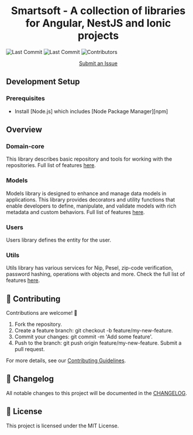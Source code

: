<h1 align="center">Smartsoft - A collection of libraries for Angular, NestJS and Ionic projects</h1>

![Last Commit](https://img.shields.io/github/last-commit/emiljuchnikowski/smartsoft001)
![Last Commit](https://img.shields.io/github/issues/emiljuchnikowski/smartsoft001)
![Contributors](https://img.shields.io/github/contributors/emiljuchnikowski/smartsoft001)


<p align="center">
  <a href="https://github.com/emiljuchnikowski/smartsoft001/issues">Submit an Issue</a>

[//]: # (  ·)

[//]: # (  <a href="">Blog</a>)
[//]: # (  <br>)

[//]: # (  <br>)

[//]: # (</p>)

[//]: # ()
[//]: # (<p align="center">)

[//]: # (  <a href="https://www.npmjs.com/package/@smartsoft001/cli">)

[//]: # (    Smartsoft CLI)

[//]: # (  </a>&nbsp;)

[//]: # (</p>)

[//]: # ()
[//]: # (<hr>)

[//]: # (## Documentation)

[//]: # ()
[//]: # (Get started with Angular, learn the fundamentals and explore advanced topics on our documentation website.)

[//]: # ()
[//]: # (- [Getting Started][quickstart])

[//]: # (- [Architecture][architecture])

[//]: # (- [Components and Templates][componentstemplates])

[//]: # (- [Forms][forms])

[//]: # (- [API][api])

## Development Setup

### Prerequisites

- Install [Node.js] which includes [Node Package Manager][npm]

[//]: # (### Setting Up new Project)

[//]: # ()
[//]: # (Install the Smartsoft CLI globally:)

[//]: # (```)

[//]: # (npm install @smartsoft001/cli -g)

[//]: # (```)

[//]: # ()
[//]: # (Prepare system dependencies to work with the framework:)

[//]: # (```)

[//]: # (smart prepare)

[//]: # (```)

[//]: # ()
[//]: # (Create project:)

[//]: # (```)

[//]: # (smart init --name [name])

[//]: # (```)

[//]: # ()
[//]: # (Checkout the CLI for more commands <a href="https://www.npmjs.com/package/@smartsoft001/cli">Smartsoft CLI</a>)

[//]: # (### Add to existing Project)

[//]: # ()
[//]: # (Install the Smartsoft CLI)

[//]: # (```)

[//]: # (npm install @smartsoft001/cli -g)

[//]: # (```)

## Overview

### Domain-core
This library describes basic repository and tools for working with the repositories.
Full list of features [here](packages/shared/domain-core/README.md).

### Models
Models library is designed to enhance and manage data models in applications. This library provides decorators and utility 
functions that enable developers to define, manipulate, and validate models with rich metadata and custom behaviors. 
Full list of features [here](packages/shared/models/README.md).

### Users
Users library defines the entity for the user.

### Utils
Utils library has various services for Nip, Pesel, zip-code verification, password hashing, operations with objects and 
more. Check the full list of features [here](packages/shared/utils/README.md).

[//]: # (### Generate)
[//]: # (Use generate command to generate libraries or domains. Has an alias g.)

[//]: # (Generate shared library)

[//]: # (```)

[//]: # (smart generate library [name] [--type=default])

[//]: # (```)

[//]: # (or)

[//]: # (```)

[//]: # (smart g library [name] [--type=default])

[//]: # (```)

[//]: # (<table>)

[//]: # (    <tbody><tr>)

[//]: # (        <td>name</td>)

[//]: # (        <td>Library name</td>)

[//]: # (    </tr>)

[//]: # (    <tr>)

[//]: # (        <td>--type</td>)

[//]: # (        <td>)

[//]: # (            Type of library &#40;default: default&#41;)

[//]: # (            <ul>)

[//]: # (                <li>angular - angular library</li>)

[//]: # (                <li>default - nodejs library</li>)

[//]: # (            </ul>        )

[//]: # (        </td>)

[//]: # (    </tr>)

[//]: # (</tbody></table>)

[//]: # ()
[//]: # (Generate domain)

[//]: # (```)

[//]: # (smart g domain [name])

[//]: # (```)

## 🤝 Contributing

Contributions are welcome! 🎉

1. Fork the repository.
2. Create a feature branch: git checkout -b feature/my-new-feature.
3. Commit your changes: git commit -m 'Add some feature'.
4. Push to the branch: git push origin feature/my-new-feature.
   Submit a pull request.

For more details, see our [Contributing Guidelines](./CONTRIBUTING.md).

## 📝 Changelog

All notable changes to this project will be documented in the [CHANGELOG](./CHANGELOG.md).

## 📜 License

This project is licensed under the MIT License.
